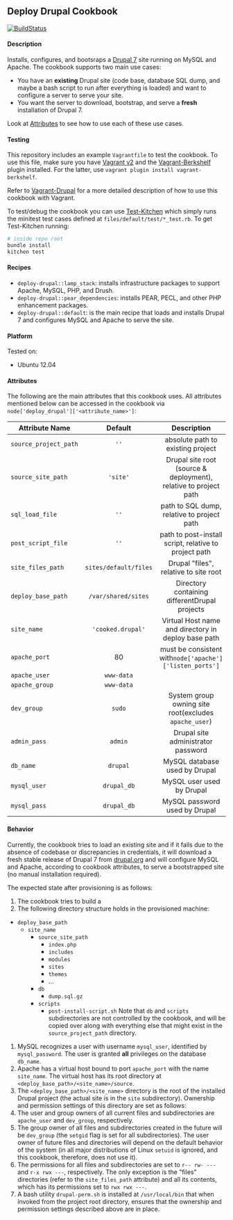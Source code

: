 ## Deploy Drupal Cookbook

[![BuildStatus](https://secure.travis-ci.org/amirkdv/chef-deploy-drupal.png)](http://travis-ci.org/amirkdv/chef-deploy-drupal)

#### Description
Installs, configures, and bootsraps a [Drupal 7](https://drupal.org/drupal-7.0)
site running on MySQL and Apache. The cookbook supports two main use cases:

- You have an **existing** Drupal site (code base, database SQL dump, and maybe
  a bash script to run after everything is loaded) and want to
  configure a server to serve your site.
- You want the server to download, bootstrap, and serve a **fresh** installation of
  Drupal 7.

Look at [Attributes](#Attributes) to see how to use each of these use cases.

#### Testing
This repository includes an example `Vagrantfile` to test the cookbook. To use
this file, make sure you have [Vagrant
v2](http://docs.vagrantup.com/v2/installation/) and the
[Vagrant-Berkshelf](https://github.com/riotgames/vagrant-berkshelf) plugin
installed. For the latter, use `vagrant plugin install vagrant-berkshelf`.

Refer to [Vagrant-Drupal](http://github.com/dergachev/vagrant-drupal) for a more
detailed description of how to use this cookbook with Vagrant.

To test/debug the cookbook you can use [Test-Kitchen](https://github.com/opscode/test-kitchen)
which simply runs the
minitest test cases defined at `files/default/test/*_test.rb`. To get
Test-Kitchen running:

``` bash
# inside repo root
bundle install
kitchen test
```

#### Recipes

- `deploy-drupal::lamp_stack`: installs infrastructure packages to support
  Apache, MySQL, PHP, and Drush. 
- `deploy-drupal::pear_dependencies`: installs PEAR, PECL, and other PHP
  enhancement packages.
- `deploy-drupal::default`: is the main recipe that loads and installs Drupal 7
  and configures MySQL and Apache to serve the site.

#### Platform
Tested on:
* Ubuntu 12.04

#### Attributes
The following are the main attributes that this cookbook uses. All attributes mentioned
below can be accessed in the cookbook via 
`node['deploy_drupal']['<attribute_name>']`:


|   Attribute Name    |Default |           Description           |
| --------------------|:------:|:------------------------------: |
|`source_project_path`| `''`   | absolute path to existing project
|`source_site_path`   | `'site'` | Drupal site root (source & deployment), relative to project path
|`sql_load_file`      |`''`    | path to SQL dump, relative to project path
|`post_script_file`   |`''`|path to post-install script, relative to project path
|`site_files_path`    |`sites/default/files`| Drupal "files", relative to site root
|`deploy_base_path`   |`/var/shared/sites`| Directory containing differentDrupal projects
|`site_name`          |`'cooked.drupal'`| Virtual Host name and directory in deploy base path
|`apache_port`        |80      | must be consistent with`node['apache']['listen_ports']`
|`apache_user`        |`www-data` |
|`apache_group`       |`www-data` |
|`dev_group`          |`sudo`     | System group owning site root(excludes `apache_user`)
|`admin_pass`         |`admin`    | Drupal site administrator password
|`db_name`            |`drupal`   | MySQL database used by Drupal
|`mysql_user`         |`drupal_db`| MySQL user used by Drupal
|`mysql_pass`         |`drupal_db`| MySQL password used by Drupal

#### Behavior

Currently, the cookbook tries to load an existing site and if it fails due to
the absence of codebase or discrepancies in credentials, it will
download a fresh stable release of Drupal 7 from [drupal.org](http://drupal.org)
and will configure MySQL and Apache, according to cookbook attributes, to serve
a bootstrapped site (no manual installation required).

The expected state after provisioning is as follows:

1. The cookbook tries to build a 
1. The following directory structure holds in the provisioned machine:
  - `deploy_base_path`
      - `site_name`
          - `source_site_path`
              - `index.php`
              - `includes`
              - `modules`
              - `sites`
              - `themes`
              - ...
          - `db`
              - `dump.sql.gz`
          - `scripts`
              - `post-install-script.sh`
Note that `db` and `scripts` subdirectories are not controlled by the cookbook,
and will be copied over along with everything else that might exist in the
`source_project_path` directory.
1. MySQL recognizes a user with username `mysql_user`, identified by
`mysql_password`. The user is granted **all** privileges on the database
`db_name`.
1. Apache has a virtual host bound to port `apache_port` with the name
`site_name`. The virtual host has its root directory at
`<deploy_base_path>/<site_name>/source`.
1. The `<deploy_base_path>/<site_name>` directory is the root of the installed Drupal 
project (the actual site is in the `site` subdirectory). Ownership and
permission settings of this directory are set as follows:
  1. The user and group owners of all current files and subdirectories are
  `apache_user` and `dev_group`, respectively.
  1. The group owner of all files and subdirectories created in the future will be
  `dev_group` (the `setgid` flag is set for all subdirectories). The user owner 
  of future files and directories will depend on the
  default behavior of the system (in all major distributions of Linux `setuid`
  is ignored, and this cookbook, therefore, does not use it).
  1. The permissions for all files and subdirectories are set to `r-- rw- ---`
  and `r-x rwx ---`, respectively. The only exception is the "files"
  directories (refer to the `site_files_path` attribute) and all its
  contents, which has its permissions set to `rwx rwx ---`.
1. A bash utility `drupal-perm.sh` is installed at `/usr/local/bin` that
when invoked from the project root directory, ensures that the ownership and
permission settings described above are in place.

